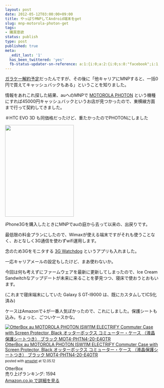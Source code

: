 ```yaml
---
layout: post
date: 2012-05-12T03:00:00+09:00
title: やっぱりMNPしてAndroid端末をget
slug: mnp-motorola-photon-get
tags:
- 購買意欲
status: publish
type: post
published: true
meta:
  _edit_last: '1'
  has_been_twittered: 'yes'
  fb-status-updater-sn-reference: a:1:{i:0;a:2:{i:0;s:8:"facebook";i:1;s:24:"1301932082_3907241041780";}}
---
```

<a href="http://wo.skr.jp/wp/2012/05/feature-phone-will-leave.html">ガラケー解約予定</a>だったんですが、その後に「他キャリアにMNPすると、一括0円で買えてキャッシュバックもある」ということを知りました。

情報をあれこれ探した結果、auへのMNPで <a href="http://www.au.kddi.com/seihin/ichiran/smartphone/isw11m/">MOTOROLA PHOTON</a> という機種にすれば45000円キャッシュバックというお店が見つかったので、東横線方面まで行って契約してきました。

＃HTC EVO 3D も同価格だったけど、重たかったのでPHOTONにしました

<a href="http://wo.skr.jp/images/uploads/2012/05/2012-05-12-00.47.17.jpg"><img src="http://wo.skr.jp/images/uploads/2012/05/2012-05-12-00.47.17-225x300.jpg" alt="" title="2012-05-12 00.47.17" width="225" height="300" class="alignnone size-medium wp-image-433" /></a>

<!--more-->

iPhone3Gを購入したときにMNPでauの庭から去って以来の、出戻りです。

最低限の料金プランにしたので、Wimaxが使える端末ですがそれも使うことなく、おとなしく3G通信を使わずwifi運用します。

念のため3Gをモニタする <a href="https://play.google.com/store/apps/details?id=net.rgruet.android.g3watchdog&feature=search_result#?t=W251bGwsMSwxLDEsIm5ldC5yZ3J1ZXQuYW5kcm9pZC5nM3dhdGNoZG9nIl0.">3G Watchdog</a> というアプリも入れました。

一応キャリアメールの設定もしたけど、まあ使わないか。

今回は何も考えずにファームウェアを最新に更新してしまったので、Ice Cream Sandwitchなアップデートが未来に来ることを夢見つつ、寝床で使おうとおもいます。

(これまで寝床端末にしていた Galaxy S GT-I9000 は、既にカスタムしてICS化済み)


ケースはAmazonで↓が一番人気ぽかったので、これにしました。保護シートも込み。ちょっと、ごついケースかな。

<div class="amazlet-box" style="margin-bottom:0px;"><div class="amazlet-image" style="float:left;margin:0px 12px 1px 0px;"><a href="http://www.amazon.co.jp/exec/obidos/ASIN/B0055Q5F2M/masawo-22/ref=nosim/" name="amazletlink" target="_blank"><img src="http://ecx.images-amazon.com/images/I/51c%2B8Vyt4zL._SL160_.jpg" alt="OtterBox au MOTOROLA PHOTON ISW11M ELECTRIFY Commuter Case with Screen Protector, Black オッターボックス コミューター・ケース （液晶保護シートつき） ブラック MOT4-PHTN4-20-E4OTR" style="border: none;" /></a></div><div class="amazlet-info" style="line-height:120%; margin-bottom: 10px"><div class="amazlet-name" style="margin-bottom:10px;line-height:120%"><a href="http://www.amazon.co.jp/exec/obidos/ASIN/B0055Q5F2M/masawo-22/ref=nosim/" name="amazletlink" target="_blank">OtterBox au MOTOROLA PHOTON ISW11M ELECTRIFY Commuter Case with Screen Protector, Black オッターボックス コミューター・ケース （液晶保護シートつき） ブラック MOT4-PHTN4-20-E4OTR</a><div class="amazlet-powered-date" style="font-size:80%;margin-top:5px;line-height:120%">posted with <a href="http://www.amazlet.com/browse/ASIN/B0055Q5F2M/masawo-22/ref=nosim/" title="OtterBox au MOTOROLA PHOTON ISW11M ELECTRIFY Commuter Case with Screen Protector, Black オッターボックス コミューター・ケース （液晶保護シートつき） ブラック MOT4-PHTN4-20-E4OTR" target="_blank">amazlet</a> at 12.05.12</div></div><div class="amazlet-detail">OtterBox <br />売り上げランキング: 1594<br /></div><div class="amazlet-sub-info" style="float: left;"><div class="amazlet-link" style="margin-top: 5px"><a href="http://www.amazon.co.jp/exec/obidos/ASIN/B0055Q5F2M/masawo-22/ref=nosim/" name="amazletlink" target="_blank">Amazon.co.jp で詳細を見る</a></div></div></div><div class="amazlet-footer" style="clear: left"></div></div>
